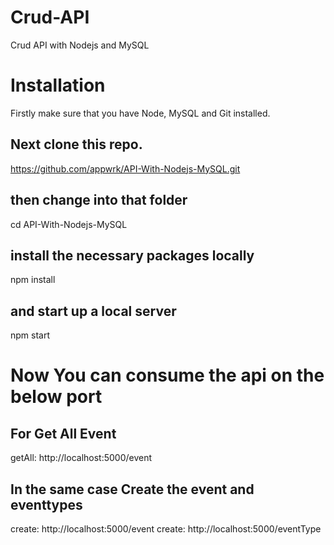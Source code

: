 # Crud-API
Crud API with Nodejs and MySQL

# Installation
Firstly make sure that you have Node, MySQL and Git installed.

## Next clone this repo.
https://github.com/appwrk/API-With-Nodejs-MySQL.git

## then change into that folder
cd API-With-Nodejs-MySQL

## install the necessary packages locally
npm install

## and start up a local server
npm start

# Now You can consume the api on the below port
## For Get All Event
getAll: http://localhost:5000/event

## In the same case Create the event and eventtypes
create: http://localhost:5000/event
create: http://localhost:5000/eventType
